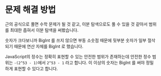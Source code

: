 # 문제 해결 방법
근의 공식으로 풀면 수학 문제가 될 것 같고, 이분 탐색으로도 풀 수 있을 것 같아서 범위를 최대한 좁혀서 이분 탐색을 써봤습니다.

숫자가 크다보니까 BigInt 를 쓰지 않으면 부동 소숫점 때문에 뒷부분 숫자가 일부 절삭되기 때문에 연산 자체를 BigInt 로 했습니다.

JavaScript의 정수는 정확히 표현할 수 있는 안전한 범위가 존재하는데 안전한 정수 범위는 `-(2^53 - 1)`에서 `2^53 - 1` 라고 합니다. 
이 이상의 숫자는 BigInt 를 써야 정밀하게 표현할 수 있다고 합니다.
